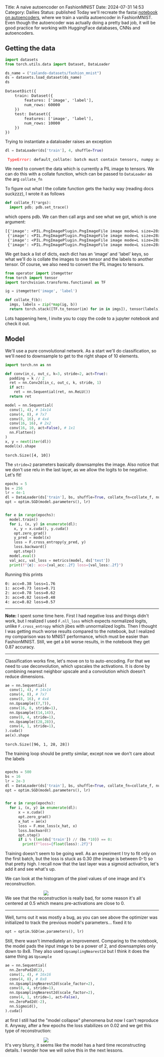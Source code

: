 Title: A naive autoencoder on FashionMNIST
Date: 2024-07-31 14:53
Category: Dailies
Status: published
Today we'll recreate the fastai [notebook on autoencoders](https://github.com/fastai/course22p2/blob/master/nbs/08_autoencoder.ipynb), where we train a vanilla autoencoder in FashionMNIST. Even though the autoencoder was actually doing a pretty bad job, it will be good practice for working with HuggingFace databases, CNNs and autoencoders.

## Getting the data

```python
import datasets
from torch.utils.data import Dataset, DataLoader

ds_name = ("zalando-datasets/fashion_mnist")
ds = datasets.load_dataset(ds_name)
ds
```
<pre style='font-size:13px'>
DatasetDict({
    train: Dataset({
        features: ['image', 'label'],
        num_rows: 60000
    })
    test: Dataset({
        features: ['image', 'label'],
        num_rows: 10000
    })
})
</pre>

Trying to instantiate a dataloader raises an exception
```python
dl = DataLoader(ds['train'], 4, shuffle=True)
```
<pre style='font-size:13px'>
<span style='color:rgb(255,0,0)'> TypeError</span>: default_collate: batch must contain tensors, numpy arrays, numbers, dicts or lists; found &lt;class 'PIL.PngImagePlugin.PngImageFile'&gt;
</pre>

We need to convert the data which is currently a PIL image to tensors. We can do this with a collate function, which can be passed to `DataLoader` as the arg `collate_fn`

To figure out what I the collate function gets the hacky way (reading docs suckzzz), I wrote it as follows
```python
def collate_f(*args):
  import pdb; pdb.set_trace()
```
which opens pdb. We can then call args and see what we got, which is one argument:
<pre style='font-size: 13px'>
[{'image': &lt;PIL.PngImagePlugin.PngImageFile image mode=L size=28x28 at 0x7F3233E4B320>, 'label': 6},
 {'image': &lt;PIL.PngImagePlugin.PngImageFile image mode=L size=28x28 at 0x7F3233E49C40>, 'label': 3},
 {'image': &lt;PIL.PngImagePlugin.PngImageFile image mode=L size=28x28 at 0x7F3233E4B470>, 'label': 3},
 {'image': &lt;PIL.PngImagePlugin.PngImageFile image mode=L size=28x28 at 0x7F3233E4B3E0>, 'label': 0}]
</pre>

We get back a list of dicts, each dict has an 'image' and 'label' keys, so what we'll do is collate the images to one tensor and the labels to another tensor. Of course, we also need to convert the PIL images to tensors.

```python
from operator import itemgetter
from torch import tensor
import torchvision.transforms.functional as TF

ig = itemgetter('image', 'label')

def collate_f(b):
  imgs, labels = zip(*map(ig, b))
  return torch.stack([TF.to_tensor(im) for im in imgs]), tensor(labels)
```
Lots happening here, I invite you to copy the code to a jupyter notebook and check it out.

## Model
We'll use a pure convolutional network. As a start we'll do classification, so we'll need to downsample to get to the right shape of 10 elements. 
```python
import torch.nn as nn

def conv(in_c, out_c, k=3, stride=2, act=True):
  padding = k // 2
  ret = nn.Conv2d(in_c, out_c, k, stride, 1)
  if act:
    ret = nn.Sequential(ret, nn.ReLU())
  return ret

model = nn.Sequential(
  conv(1, 4), # 14x14
  conv(4, 8), # 7x7
  conv(8, 16), # 4x4
  conv(16, 16), # 2x2
  conv(16, 10, act=False), # 1x1
  nn.Flatten()
)
x, y = next(iter(dl))
model(x).shape
```
<pre style='font-size: 13px'>
torch.Size([4, 10])
</pre>

The `stride=2` parameters basically downsamples the image. Also notice that we don't use relu in the last layer, as we allow the logits to be negative. Let's fit!

```python
epochs = 5
bs = 256
lr = 4e-1
dl = DataLoader(ds['train'], bs, shuffle=True, collate_fn=collate_f, num_workers=8)
opt = optim.SGD(model.parameters(), lr)


for e in range(epochs):
  model.train()
  for i, (x, y) in enumerate(dl):
    x, y = x.cuda(), y.cuda()
    opt.zero_grad()
    y_pred = model(x)
    loss = F.cross_entropy(y_pred, y)
    loss.backward()
    opt.step()
  model.eval()
  val_acc, val_loss = metrics(model, ds['test'])
  print(f"{e}: acc={val_acc:.2f} loss={val_loss:.2f}")
```
Running this prints
<pre style='font-size: 13px'>
0: acc=0.38 loss=1.76
1: acc=0.73 loss=0.71
2: acc=0.78 loss=0.62
3: acc=0.82 loss=0.48
4: acc=0.82 loss=0.57
</pre>

<hr>

**Note:** I spent some time here. First I had negative loss and things didn't work, but I realized I used `F.nll_loss`  which expects normalized logits, unlike `F.cross_entropy` which jibes with unnormalized logits. Then I thought I was getting much worse results compared to the notebook, but I realized my comparison was to MNIST performance, which must be easier than FashionMNIST. Still, we get a bit worse results, in the notebook they get 0.87 accuracy.

<hr>

Classification works fine, let's move on to to auto-encoding. For that we need to use deconvolution, which upscales the activations. It is done by combining nearest neighbor upscale and a convolution which doesn't reduce dimensions.

```python
ae = nn.Sequential(
  conv(1, 4), # 14x14
  conv(4, 8), # 7x7
  conv(8, 16), # 4x4
  nn.Upsample((7,7)),
  conv(16, 8, stride=1),
  nn.Upsample((14,14)),
  conv(8, 4, stride=1),
  nn.Upsample((28,28)),
  conv(4, 1, stride=1),
).cuda()
ae(x).shape
```
<pre style='font-size: 13px'>
torch.Size([96, 1, 28, 28])
</pre>

The training loop should be pretty similar, except now we don't care about the labels

```python

epochs = 500
bs = 16
lr = 2e-3
dl = DataLoader(ds['train'], bs, shuffle=True, collate_fn=collate_f, num_workers=8)
opt = optim.SGD(model.parameters(), lr)


for e in range(epochs):
  for i, (x, y) in enumerate(dl):
	  x = x.cuda()
	  opt.zero_grad()
	  x_hat = ae(x)
	  loss = F.mse_loss(x_hat, x)
	  loss.backward()
	  opt.step()
	  if i % (len(ds['train']) // (bs *10)) == 0:
	    print(f"loss={float(loss):.2f}")
```
Training doesn't seem to be going well. As an experiment I try to fit only on the first batch, but the loss is stuck as 0.30 (the image is between 0-1) so that pretty high. I recall now that the last layer was a sigmoid activation, let's add it and see what's up.

We can look at the histogram of the pixel values of one image and it's reconstruction.
<p style="width:50%; margin:auto">
  <img src="{static}images/ae_hist.png" />
</p>
<!-- ![[content/images/ae_hist.png]] -->
We see that the reconstruction is really bad, for some reason it's all centered at 0.5 which means pre-activations are close to 0.

<hr>

Well, turns out it was mostly a bug, as you can see above the optimizer was initialized to track the previous model's parameters... fixed it to
```python
opt = optim.SGD(ae.parameters(), lr)
```

Still, there wasn't immediately an improvement. Comparing to the notebook, the model pads the input image to be a power of 2, and downsamples only down to 8x8. They also used `UpsamplingNearest2d` but I think it does the same thing as `Upsample`
```python
ae = nn.Sequential(
  nn.ZeroPad2d(2),
  conv(1, 4), # 16x16
  conv(4, 8), # 8x8
  nn.UpsamplingNearest2d(scale_factor=2),
  conv(8, 4, stride=1),
  nn.UpsamplingNearest2d(scale_factor=2),
  conv(4, 1, stride=1, act=False),
  nn.ZeroPad2d(-2),
  nn.Sigmoid(),
).cuda()
```

at first I still had the "model collapse" phenomena but now I can't reproduce it. Anyway, after a few epochs the loss stabilizes on 0.02 and we get this type of reconstruction:
<p style="width:50%; margin:auto">
  <img src="{static}images/fmnist_examples 1.png" />
</p>
<!-- ![[fmnist_examples 1.png]] -->
It's very blurry, it seems like the model has a hard time reconstructing details. I wonder how we will solve this in the next lessons.